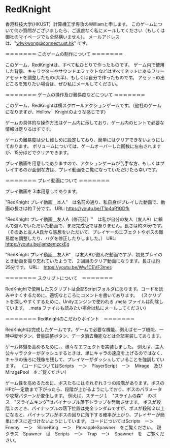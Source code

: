 # RedKnight

香港科技大学(HKUST）計算機工学専攻のWilliamと申します。
このゲームについて何か質問がございましたら、ご遠慮なく私にメールしてください（もしくは御社のマイページでも全然構いません）。
メールアドレスは、"wlwkwong@connect.ust.hk" です。

＝＝＝＝＝＝＝ このゲームの制作について ＝＝＝＝＝＝＝

このゲーム、RedKnightは、すべて私ひとりで作ったものです。
ゲーム内で使用した背景、キャラクターやサウンドエフェクトなどはすべてネットにあるフリーアセットを調整したもの(大半)、もしくは自分で作ったものです。
アセットの出どころを知りたい場合は、ぜひ私にメールしてください。

＝＝＝＝＝＝＝ ゲームの操作及び難易度などについて ＝＝＝＝＝＝＝

このゲーム、RedKnightは横スクロールアクションゲームです。（他社のゲームになりますが、Hollow　Knightのような感じです)

ゲームの具体的な操作方法はゲーム内に示しており、ゲーム内のヒントで必要な情報は足りるはずです。

ゲームの難易度は少し難しめに設定しており、簡単にはクリアできないようにしております。
ボリュームについては、ゲームオーバーした回数に左右されますが、15分ほどでクリアできます。

プレイ動画を用意してありますので、アクションゲームが苦手な方、もしくはプレイするのが面倒な方は、プレイ動画をご覧になっていただけたら幸いです。

＝＝＝＝＝＝＝ プレイ動画について ＝＝＝＝＝＝＝

プレイ動画を３本用意してあります。　

"RedKnight プレイ動画＿本人"　は名前の通り、私自身がプレイした動画で、動画の長さは約７分です。 
URL: https://youtu.be/T1p4qR1GDfk

"RedKnight プレイ動画＿友人A（修正前）"　は私が自分の友人（友人A）に頼んで遊んでいただいた動画で、まだ完成版ではありません。長さは約30分です。
（そのあと友人A氏から感想をいただいて、プレイヤーのエフェクトやボスの難易度を調整したり、バグを修正したりしました。）
URL: https://youtu.be/jamzemzcxEg

"RedKnight プレイ動画＿友人B"　は友人Bが遊んだ動画ですが、初見プレイのとき動画を撮り忘れていたようで、２回目のクリア動画になります。長さは約25分です。
URL:　https://youtu.be/Ww1CEVF3mes

＝＝＝＝＝＝＝ スクリプトについて　＝＝＝＝＝＝＝ 

RedKnightで使用したスクリプトは全部Scriptフォルダにあります。コードを読みやすくするために、適切なところにコメントを書いてあります。
（スクリプトを探しやすくするために、Unityエンジンで使われる .meta ファイルは削除しています。　.meta ファイルも読みたい場合は私にメールしてください）

＝＝＝＝＝＝＝ RedKnightのこだわりポイント　＝＝＝＝＝＝＝ 

RedKnightは完成したゲームです。ゲームで必要な機能、例えばセーブ機能、一時中断ボタン、音量調整ボタン、データ消去機能などは全部実装してあります。

ゲーム体験を高めるために、、様々なエフェクトを実装しました。
例えば、主人公キャラクターがダッシュするときは、単にキャラの速度を上げるのではなく、キャラの後ろに残像を残して、プレイヤーがダッシュしていることを強調しています。
（コードについてはScripts　ー＞　PlayerScript　ー＞　Mirage　及び　MiragePool　をご覧ください）

ゲーム性を高めるために、ボスたちにはそれぞれ３つの段階があります。ボスのHPが一定数まで下がったら、段階が上がるようにしており、ボスのパラメータや攻撃パターンが変化します。
例えば、ステージ１　"スライムの森"　のボス　"スライムキング"はパイナップル落下トラップを発動させます。
ボスが段階１のとき、パイナップルの落下位置は完全ランダムですが、ボスが段階２以上になると、パイナップルがボスの回りに落下する確率が上がり、プレイヤーが簡単にボスに近づけないようにしています。
コードについてはScripts　ー＞　Enemy　ー＞　SlimeKing　ー＞　PineappleSpawner　をご覧ください。
親クラス　Spawner　は　Scripts　ー＞　Trap　ー＞　Spawner　を　ご覧ください。

